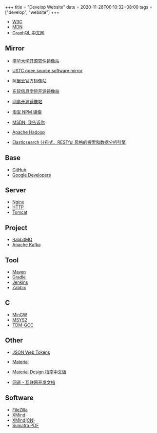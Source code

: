 +++
title = "Develop Website"
date = 2020-11-28T00:10:32+08:00
tags = ["develop", "website"]
+++

* [W3C](https://www.w3.org/)
* [MDN](https://developer.mozilla.org/zh-CN/)
* [GraphQL 中文网](https://graphql.cn/)

## Mirror
* [清华大学开源软件镜像站](https://mirrors.tuna.tsinghua.edu.cn/)
* [USTC open source software mirror](http://mirrors.ustc.edu.cn/)
* [阿里云官方镜像站](https://developer.aliyun.com/mirror/)
* [东软信息学院开源镜像站](http://mirrors.neusoft.edu.cn/)
* [网易开源镜像站](http://mirrors.163.com/)
* [淘宝 NPM 镜像](https://developer.aliyun.com/mirror/NPM?from=tnpm)
* [MSDN, 我告诉你](https://msdn.itellyou.cn/)

* [Apache Hadoop](http://hadoop.apache.org/)
* [Elasticsearch 分布式、RESTful 风格的搜索和数据分析引擎](https://www.elastic.co/cn/elasticsearch/)

## Base
* [GitHub](https://github.com/)
* [Google Developers](https://developers.google.cn/)


## Server
* [Nginx](https://nginx.org/)
* [HTTP](http://httpd.apache.org/)
* [Tomcat](https://tomcat.apache.org/)

## Project
* [RabbitMQ](https://www.rabbitmq.com/)
* [Apache Kafka](http://kafka.apache.org/)

## Tool
* [Maven](https://maven.apache.org/)
* [Gradle](https://gradle.org/)
* [Jenkins](https://www.jenkins.io/zh/)
* [Zabbix](https://www.zabbix.com/)

## C
* [MinGW](http://www.mingw.org/)
* [MSYS2](https://www.msys2.org/)
* [TDM-GCC](https://jmeubank.github.io/tdm-gcc/)

## Other
* [JSON Web Tokens](https://jwt.io/)

* [Material](https://material.io/)
* [Material Design 指南中文版](https://www.mdui.org/design/)

* [网道 - 互联网开发文档](https://wangdoc.com/)

## Software
* [FileZilla](https://filezilla-project.org/)
* [XMind](https://www.xmind.net/)
* [XMind(CN)](https://www.xmind.cn/)
* [Sumatra PDF](https://www.sumatrapdfreader.org/free-pdf-reader.html)